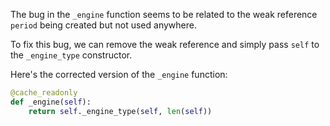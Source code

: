 The bug in the `_engine` function seems to be related to the weak reference `period` being created but not used anywhere. 

To fix this bug, we can remove the weak reference and simply pass `self` to the `_engine_type` constructor.

Here's the corrected version of the `_engine` function:
```python
@cache_readonly
def _engine(self):
    return self._engine_type(self, len(self))
```